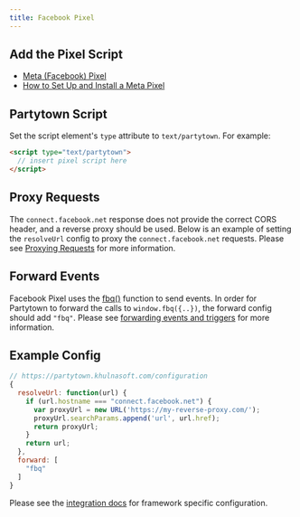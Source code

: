 ```yaml
---
title: Facebook Pixel
---
```


## Add the Pixel Script

- [Meta (Facebook) Pixel](https://www.facebook.com/business/learn/facebook-ads-pixel)
- [How to Set Up and Install a Meta Pixel](https://www.facebook.com/business/help/952192354843755?id=1205376682832142)

## Partytown Script

Set the script element's `type` attribute to `text/partytown`. For example:

```html
<script type="text/partytown">
  // insert pixel script here
</script>
```

## Proxy Requests

The `connect.facebook.net` response does not provide the correct CORS header, and a reverse proxy should be used. Below is an example of setting the `resolveUrl` config to proxy the `connect.facebook.net` requests. Please see [Proxying Requests](/proxying-requests) for more information.

## Forward Events

Facebook Pixel uses the [fbq()](https://www.facebook.com/business/help/402791146561655?id=1205376682832142) function to send events. In order for Partytown to forward the calls to `window.fbq({..})`, the forward config should add `"fbq"`. Please see [forwarding events and triggers](/forwarding-events) for more information.

## Example Config

```js
// https://partytown.khulnasoft.com/configuration
{
  resolveUrl: function(url) {
    if (url.hostname === "connect.facebook.net") {
      var proxyUrl = new URL('https://my-reverse-proxy.com/');
      proxyUrl.searchParams.append('url', url.href);
      return proxyUrl;
    }
    return url;
  },
  forward: [
    "fbq"
  ]
}
```

Please see the [integration docs](/integrations) for framework specific configuration.

